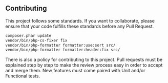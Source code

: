 Contributing
------------

This project follows some standards. If you want to collaborate, please ensure
that your code fulfills these standards before any Pull Request.

``` bash
composer.phar update
vendor/bin/php-cs-fixer fix
vendor/bin/php-formatter formatter:use:sort src/
vendor/bin/php-formatter formatter:header:fix src/
```

There is also a policy for contributing to this project. Pull requests must
be explained step by step to make the review process easy in order to
accept and merge them. New features must come paired with Unit and/or Functional
tests.
